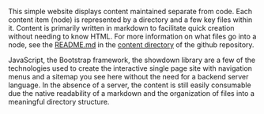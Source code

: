 This simple website displays content maintained separate from code. Each content item (node) is represented by a directory and a few key files within it. Content is primarily written in markdown to facilitate quick creation without needing to know HTML. For more information on what files go into a node, see the [README.md](https://github.com/thefreys/thefreys.github.io/blob/main/content/README.md) in the [content directory](https://github.com/thefreys/thefreys.github.io/blob/main/content) of the github repository.

JavaScript, the Bootstrap framework, the showdown library are a few of the technologies used to create the interactive single page site with navigation menus and a sitemap you see here without the need for a backend server language. In the absence of a server, the content is still easily consumable due the native readability of a markdown and the organization of files into a meaningful directory structure.
